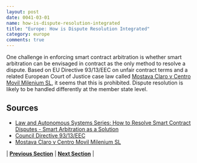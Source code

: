 ```yaml
---
layout: post
date: 0041-03-01
name: how-is-dispute-resolution-integrated
title: "Europe: How is Dispute Resolution Integrated"
category: europe
comments: true
---
```


One challenge in enforcing smart contract arbitration is whether smart arbitration can be envisaged in contract as the only method to resolve a dispute. Based on EU Directive 93/13/EEC on unfair contract terms and a related European Court of Justice case law called [Mostava Claro v Centro Movil Milenium SL](http://curia.europa.eu/juris/liste.jsf?num=C-168/05), it seems that this is prohibited. Dispute resolution is likely to be handled differently at the member state level.

Sources 
---
  * [Law and Autonomous Systems Series: How to Resolve Smart Contract Disputes - Smart Arbitration as a Solution](https://www.law.ox.ac.uk/business-law-blog/blog/2018/06/law-and-autonomous-systems-series-how-resolve-smart-contract-disputes)
  * [Council Directive 93/13/EEC](https://eur-lex.europa.eu/legal-content/EN/TXT/?uri=celex%3A31993L0013)
  * [Mostava Claro v Centro Movil Milenium SL](http://curia.europa.eu/juris/liste.jsf?num=C-168/05)



| **[Previous Section](https://neo-project.github.io/global-blockchain-compliance-hub//europe/europe-smart-contracts.html)** | **[Next Section]( https://neo-project.github.io/global-blockchain-compliance-hub//europe/europe-nullify-smart-contracts.html)** |

